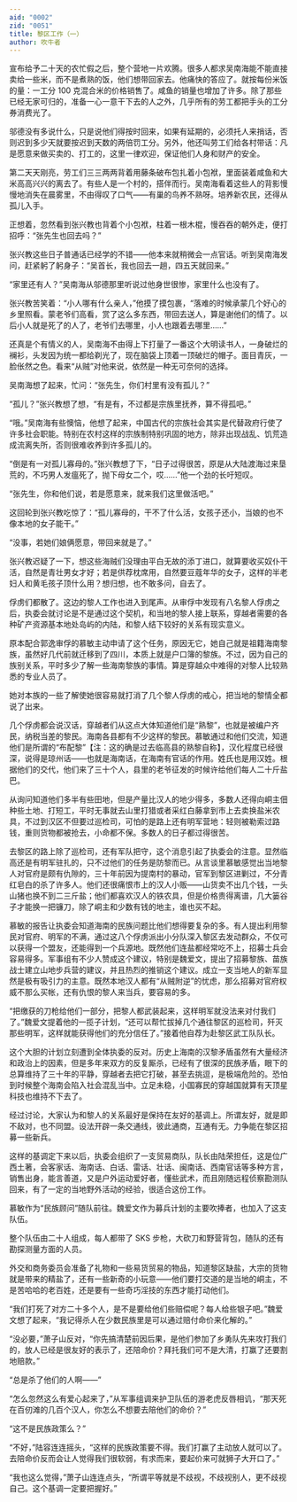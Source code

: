 ```yaml
---
aid: "0002"
zid: "0051"
title: 黎区工作（一）
author: 吹牛者
---
```


宣布给予二十天的农忙假之后，整个营地一片欢腾。很多人都求吴南海能不能直接卖给一些米，而不是煮熟的饭，他们想带回家去。他痛快的答应了。就按每份米饭的量：一工分 100 克混合米的价格销售了。咸鱼的销量也增加了许多。除了那些已经无家可归的，准备一心一意干下去的人之外，几乎所有的劳工都把手头的工分券消费光了。

邬德没有多说什么，只是说他们得按时回来，如果有延期的，必须托人来捎话，否则迟到多少天就要按迟到天数的两倍罚工分。另外，他还叫劳工们给各村带话：凡是愿意来做买卖的、打工的，这里一律欢迎，保证他们人身和财产的安全。

第二天天刚亮，劳工们三三两两背着用藤条破布包扎着小包袱，里面装着咸鱼和大米高高兴兴的离去了。有些人是一个村的，搭伴而行。吴南海看着这些人的背影慢慢地消失在晨雾里，不由得叹了口气——有巢的鸟养不熟呀。培养新农民，还得从孤儿入手。

正想着，忽然看到张兴教也背着个小包袱，柱着一根木棍，慢吞吞的朝外走，便打招呼：“张先生也回去吗？”

张兴教这些日子普通话已经学的不错——他本来就稍微会一点官话。听到吴南海发问，赶紧躬了躬身子：“吴首长，我也回去一趟，四五天就回来。”

“家里还有人？”吴南海从邬德那里听说过他身世很惨，家里什么也没有了。

张兴教苦笑着：“小人哪有什么亲人，”他摸了摸包裹，“落难的时候承蒙几个好心的乡里照看。蒙老爷们高看，赏了这么多东西，带回去送人，算是谢他们的情了。以后小人就是死了的人了，老爷们去哪里，小人也跟着去哪里……”

还真是个有情义的人，吴南海不由得上下打量了一番这个大明读书人，一身破烂的襕衫，头发因为统一都给剃光了，现在脑袋上顶着一顶破烂的帽子。面目青灰，一脸伥然之色。看来“从贼”对他来说，依然是一种无可奈何的选择。

吴南海想了起来，忙问：“张先生，你们村里有没有孤儿？”

“孤儿？”张兴教想了想，“有是有，不过都是宗族里抚养，算不得孤吧。”

“哦。”吴南海有些懊恼，他想了起来，中国古代的宗族社会其实是代替政府行使了许多社会职能。特别在农村这样的宗族制特别巩固的地方，除非出现战乱、饥荒造成流离失所，否则很难收养到许多孤儿的。

“倒是有一对孤儿寡母的。”张兴教想了下，“日子过得很苦，原是从大陆渡海过来垦荒的，不巧男人发瘟死了，抛下母女二个，哎……”他一个劲的长吁短叹。

“张先生，你和他们说，若是愿意来，就来我们这里做活吧。”

这回轮到张兴教吃惊了：“孤儿寡母的，干不了什么活，女孩子还小，当娘的也不像本地的女子能干。”

“没事，若她们娘俩愿意，带回来就是了。”

张兴教迟疑了一下，想这些海贼们没理由平白无故的添丁进口，就算要收买奴仆干活，自然是青壮男女才好；若是供荐枕席用，自然要豆蔻年华的女子，这样的半老妇人和黄毛孩子顶什么用？想归想，也不敢多问，自去了。

俘虏们都散了。这边的黎人工作也进入到尾声。从审俘中发现有八名黎人俘虏之后，执委会就讨论是不是通过这个契机，和当地的黎人接上联系，穿越者需要的各种矿产资源基本地处岛屿的内陆，和黎人结下较好的关系有现实意义。

原本配合郭逸审俘的慕敏主动申请了这个任务，原因无它，她自己就是祖籍海南黎族，虽然好几代前就迁移到了四川，本质上就是户口簿的黎族。不过，因为自己的族别关系，平时多少了解一些海南黎族的事情。算是穿越众中难得的对黎人比较熟悉的专业人员了。

她对本族的一些了解使她很容易就打消了几个黎人俘虏的戒心，把当地的黎情全都说了出来。

几个俘虏都会说汉话，穿越者们从这点大体知道他们是“熟黎”，也就是被编户齐民，纳税当差的黎民。海南各县都有不少这样的黎民。慕敏通过和他们交流，知道他们是所谓的“布配黎”【注：这的确是过去临高县的熟黎自称】，汉化程度已经很深，说得是琼州话——也就是海南话，在海南有官话的作用。姓氏也是用汉姓。根据他们的交代，他们来了三十个人，县里的老爷征发的时候许给他们每人二十斤盐巴。

从询问知道他们多半有些田地，但是产量比汉人的地少得多，多数人还得向峒主佃种些土地、打短工，平时无事就去山里打猎或者采红白藤拿到市上去卖换盐米农具，不过到汉区不但要过巡检司，可怕的是路上还有明军营地：轻则被勒索过路钱，重则货物都被抢去，小命都不保。多数人的日子都过得很苦。

去黎区的路上除了巡检司，还有军队把守，这个消息引起了执委会的注意。显然临高还是有明军驻扎的，只不过他们的任务是防黎而已。从言谈里慕敏感觉出当地黎人对官府是颇有仇隙的，三十年前因为提南村的暴动，官军到黎区进剿过，不分青红皂白的杀了许多人。他们还很痛恨市上的汉人小贩——山货卖不出几个钱，一头山猪也换不到二三斤盐；他们都喜欢汉人的铁农具，但是价格贵得离谱，几大篓谷子才能换一把镰刀，除了峒主和少数有钱的地主，谁也买不起。

慕敏的报告让执委会知道海南的民族问题比他们想得要复杂的多。有人提出利用黎民对官府、明军的不满，通过这八个俘虏派出小分队深入黎区去发动群众，不仅可以获得一个盟友，还能得到一个兵源地。既然他们连盐都经常吃不上，招募士兵会容易得多。军事组有不少人赞成这个建议，特别是魏爱文，提出了招募黎族、苗族战士建立山地步兵营的建议，并且热烈的推销这个建议。成立一支当地人的新军显然是极有吸引力的主意。既然本地汉人都有“从贼附逆”的忧虑，那么招募对官府权威不那么买帐，还有仇恨的黎人来当兵，要容易的多。

“把缴获的刀枪给他们一部分，把黎人都武装起来，这样明军就没法来对付我们了。”魏爱文提着他的一揽子计划，“还可以帮忙拔掉几个通往黎区的巡检司，歼灭那些明军，这样就能获得他们的充分信任了。”接着他自荐为赴黎区武工队队长。

这个大胆的计划立刻遭到全体执委的反对。历史上海南的汉黎矛盾虽然有大量经济和政治上的因素，但是多年来双方的反复厮杀，已经有了很深的民族矛盾，眼下的总算维持了三十年的平静，穿越者去把它打破，甚至去挑逗，是极端危险的。恐怕到时候整个海南会陷入社会混乱当中。立足未稳，小国寡民的穿越国就算有天顶星科技也维持不下去了。

经过讨论，大家认为和黎人的关系最好是保持在友好的基调上。所谓友好，就是即不敌对，也不同盟。设法开辟一条交通线，彼此通商，互通有无。力争能在黎区招募一些新兵。

这样的基调定下来以后，执委会组织了一支贸易商队，队长由陆荣担任，这是位广西土著，会客家话、海南话、白话、雷话、壮话、闽南话、西南官话等多种方言，销售出身，能言善道，又是户外运动爱好者，懂些武术，而且刚随远程侦察勘测队回来，有了一定的当地野外活动的经验，很适合这份工作。

慕敏作为“民族顾问”随队前往。魏爱文作为募兵计划的主要吹捧者，也加入了这支队伍。

整个队伍由二十人组成，每人都带了 SKS 步枪，大砍刀和野营背包，随队的还有勘探测量方面的人员。

外交和商务委员会准备了礼物和一些易货贸易的物品，知道黎区缺盐，大宗的货物就是带来的精盐了，还有一些新奇的小玩意——他们要打交道的是当地的峒主，不是苦哈哈的老百姓，还是要有一些奇巧淫技的东西才能打动他们。

“我们打死了对方二十多个人，是不是要给他们些赔偿呢？每人给些银子吧。”魏爱文想了起来，“我记得杀人在少数民族里是可以通过赔付命价来化解的。”

“没必要，”萧子山反对，“你先搞清楚前因后果，是他们参加了乡勇队先来攻打我们的，放人已经是很友好的表示了，还陪命价？拜托我们可不是大清，打赢了还要割地赔款。”

“总是杀了他们的人啊——”

“怎么忽然这么有爱心起来了，”从军事组调来护卫队伍的游老虎反唇相讥，“那天死在百仞滩的几百个汉人，你怎么不想要去陪他们的命价？”

“这不是民族政策么？”

“不好，”陆容连连摇头，“这样的民族政策要不得。我们打赢了主动放人就可以了。去陪命价反而会让人觉得我们很软弱，有求而来，要起价来可就狮子大开口了。”

“我也这么觉得，”萧子山连连点头，“所谓平等就是不歧视，不歧视别人，更不歧视自己。这个基调一定要把握好。”
